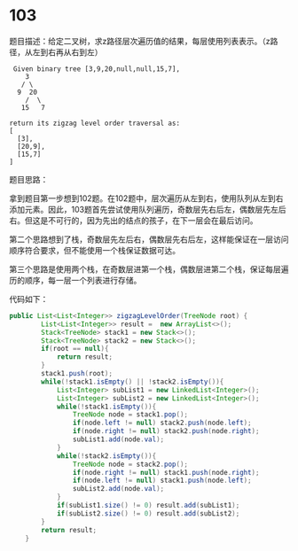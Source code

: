 # 103

题目描述：给定二叉树，求z路径层次遍历值的结果，每层使用列表表示。（z路径，从左到右再从右到左）

```
 Given binary tree [3,9,20,null,null,15,7],
 	3
   / \
  9  20
    /  \
   15   7

return its zigzag level order traversal as:
[
  [3],
  [20,9],
  [15,7]
]
```

题目思路：

拿到题目第一步想到102题。在102题中，层次遍历从左到右，使用队列从左到右添加元素。因此，103题首先尝试使用队列遍历，奇数层先右后左，偶数层先左后右。但这是不可行的，因为先出的结点的孩子，在下一层会在最后访问。

第二个思路想到了栈，奇数层先左后右，偶数层先右后左，这样能保证在一层访问顺序符合要求，但不能使用一个栈保证数据可达。

第三个思路是使用两个栈，在奇数层进第一个栈，偶数层进第二个栈，保证每层遍历的顺序，每一层一个列表进行存储。

代码如下：

```java
public List<List<Integer>> zigzagLevelOrder(TreeNode root) {
        List<List<Integer>> result =  new ArrayList<>();
        Stack<TreeNode> stack1 = new Stack<>();
        Stack<TreeNode> stack2 = new Stack<>();
        if(root == null){
            return result;
        }
        stack1.push(root);
        while(!stack1.isEmpty() || !stack2.isEmpty()){
            List<Integer> subList1 = new LinkedList<Integer>();
            List<Integer> subList2 = new LinkedList<Integer>();
            while(!stack1.isEmpty()){
                TreeNode node = stack1.pop();
                if(node.left != null) stack2.push(node.left);
                if(node.right != null) stack2.push(node.right);
                subList1.add(node.val);
            }
            while(!stack2.isEmpty()){
                TreeNode node = stack2.pop();
                if(node.right != null) stack1.push(node.right);
                if(node.left != null) stack1.push(node.left);
                subList2.add(node.val);
            }
            if(subList1.size() != 0) result.add(subList1);
            if(subList2.size() != 0) result.add(subList2);
        }
        return result;
    }
```